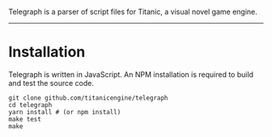 Telegraph is a parser of script files for Titanic, a visual novel game engine.

---

# Installation

Telegraph is written in JavaScript. An NPM installation is required to build and test the source code.

```
git clone github.com/titanicengine/telegraph
cd telegraph
yarn install # (or npm install)
make test
make
```
